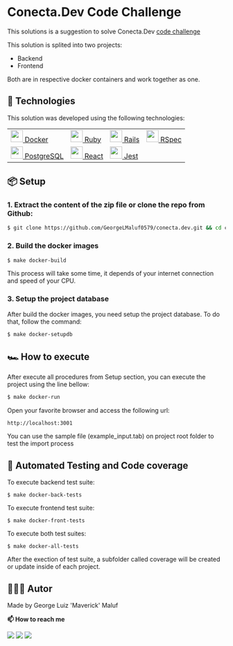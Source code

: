 # Conecta.Dev Code Challenge
This solutions is a suggestion to solve Conecta.Dev [code challenge](./Conecta%20code%20challenge.pdf)

This solution is splited into two projects:
* Backend
* Frontend

Both are in respective docker containers and work together as one.

## 🧪 Technologies
This solution was developed using the following technologies:
<table>
  <tr>
    <td style="vertical-align: center;text-align: left;">
      <a href="https://www.docker.com">
      <img height="28" width="28" src="https://cdn.jsdelivr.net/gh/devicons/devicon/icons/docker/docker-plain-wordmark.svg">
      Docker</a>
    </td>
    <td style="vertical-align: center;text-align: left;">
      <a href="https://www.ruby-lang.org/">
      <img height="28" width="28" src="https://cdn.jsdelivr.net/gh/devicons/devicon/icons/ruby/ruby-plain.svg">
      Ruby</a>
    </td>
    <td style="vertical-align: center;text-align: left;">
      <a href="https://rubyonrails.org/">
      <img height="28" width="28" src="https://cdn.jsdelivr.net/gh/devicons/devicon/icons/rails/rails-plain.svg">
      Rails</a>
    </td>
    <td style="vertical-align: center;text-align: left;">
      <a href="https://rspec.info/">
      <img height="28" width="28" src="https://cdn.jsdelivr.net/gh/devicons/devicon/icons/rspec/rspec-original.svg">
      RSpec</a>
    </td>
  </tr>
  <tr>
    <td style="vertical-align: center;text-align: left;">
      <a href="https://www.postgresql.org">
      <img height="28" width="28" src="https://cdn.jsdelivr.net/gh/devicons/devicon/icons/postgresql/postgresql-plain.svg">
      PostgreSQL</a>
    </td>
    <td style="vertical-align: center;text-align: left;">
      <a href="https://www.ruby-lang.org/">
      <img height="28" width="28" src="https://cdn.jsdelivr.net/gh/devicons/devicon/icons/react/react-original.svg">
      React</a>
    </td>
    <td style="vertical-align: center;text-align: left;">
      <a href="https://jestjs.io/">
      <img height="28" width="28" src="https://cdn.jsdelivr.net/gh/devicons/devicon/icons/jest/jest-plain.svg">
      Jest</a>
    </td>
    <td />
  </tr>
</table>

## 📦 Setup
### 1. Extract the content of the zip file or clone the repo from Github:
  ```bash
  $ git clone https://github.com/GeorgeLMaluf0579/conecta.dev.git && cd conecta.dev
  ```
### 2. Build the docker images
  ```bash
  $ make docker-build
  ```
  This process will take some time, it depends of your internet connection and speed of your CPU.

### 3. Setup the project database
  After build the docker images, you need setup the project database. To do that, follow the command:
  ```bash
  $ make docker-setupdb
  ```
## 🏎 How to execute
  After execute all procedures from Setup section, you can execute the project using the line bellow:
  ```bash
  $ make docker-run
  ```
  Open your favorite browser and access the following url:
  ```
  http://localhost:3001
  ```
  You can use the sample file (example_input.tab) on project root folder to test the import process

## 🤖 Automated Testing and Code coverage
To execute backend test suite:
```
$ make docker-back-tests
```
To execute frontend test suite:
```
$ make docker-front-tests
```
To execute both test suites:
```
$ make docker-all-tests
```

After the exection of test suite, a subfolder called coverage will be created or update inside of each project.

## 👨🏻‍💻 Autor
Made by George Luiz 'Maverick' Maluf

<b> 📫 How to reach me</b>
<div>
  <a href="https://www.linkedin.com/in/%F0%9F%91%A8%F0%9F%8F%BB%E2%80%8D%F0%9F%92%BB-george-l-maluf-24225733/"><img src="https://img.shields.io/badge/LinkedIn-0077B5?style=for-the-badge&logo=linkedin&logoColor=white"></a>
  <a href="https://api.whatsapp.com/send?phone=554298337945"><img src="https://img.shields.io/badge/WhatsApp-25D366?style=for-the-badge&logo=whatsapp&logoColor=white"></a>
  <a href="mailto:georgelmaluf286@gmail.com"><img src="https://img.shields.io/badge/Gmail-D14836?style=for-the-badge&logo=gmail&logoColor=white"></a>
</div>